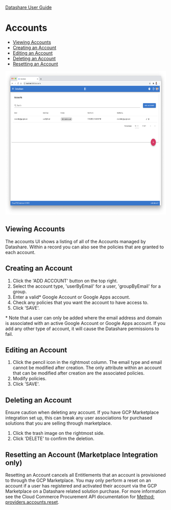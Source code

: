 [Datashare User Guide](./README.md)

# Accounts
* [Viewing Accounts](#viewing_accounts)
* [Creating an Account](#creating_an_account)
* [Editing an Account](#editing_an_account)
* [Deleting an Account](#deleting_an_account)
* [Resetting an Account](#resetting_an_account)

<p align="center">
  <img src="./assets/accounts_list_ui.png" alt="Accounts List UI" height="450"/>
</p>

## <a name="viewing_accounts">Viewing Accounts</a>
The accounts UI shows a listing of all of the Accounts managed by Datashare. Within a record you can also see the policies that are granted to each account.

## <a name="creating_an_account">Creating an Account</a>
1. Click the 'ADD ACCOUNT' button on the top right.
2. Select the account type, 'userByEmail' for a user, 'groupByEmail' for a group.
3. Enter a valid\* Google Account or Google Apps account.
4. Check any policies that you want the account to have access to.
5. Click 'SAVE'.

\* Note that a user can only be added where the email address and domain is associated with an active Google Account or Google Apps account. If you add any other type of account, it will cause the Datashare permissions to fail.

## <a name="editing_an_account">Editing an Account</a>
1. Click the pencil icon in the rightmost column. The email type and email cannot be modified after creation. The only  attribute within an account that can be modified after creation are the associated policies.
2. Modify policies.
3. Click 'SAVE'.

## <a name="deleting_an_account">Deleting an Account</a>
Ensure caution when deleting any account. If you have GCP Marketplace integration set up, this can break any user associations for purchased solutions that you are selling through marketplace.

1. Click the trash image on the rightmost side.
2. Click 'DELETE' to confirm the deletion.

## <a name="resetting_an_account">Resetting an Account (Marketplace Integration only)</a>
Resetting an Account cancels all Entitlements that an account is provisioned to through the GCP Marketplace. You may only perform a reset on an account if a user has registered and activated their account via the GCP Marketplace on a Datashare related solution purchase. For more information see the Cloud Commerce Procurement API documentation for [Method: providers.accounts.reset](https://cloud.google.com/marketplace/docs/partners/commerce-procurement-api/reference/rest/v1/providers.accounts/reset).